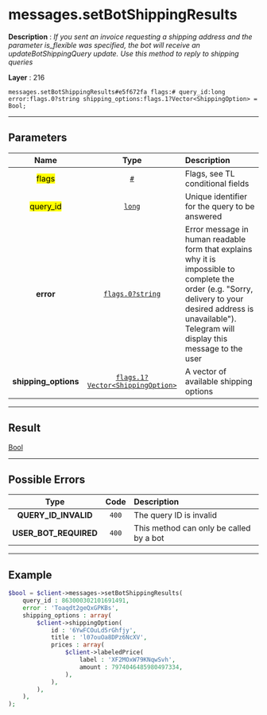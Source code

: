 # messages.setBotShippingResults

**Description** : *If you sent an invoice requesting a shipping address and the parameter is\_flexible was specified, the bot will receive an updateBotShippingQuery update\. Use this method to reply to shipping queries*

**Layer** : 216

```tl
messages.setBotShippingResults#e5f672fa flags:# query_id:long error:flags.0?string shipping_options:flags.1?Vector<ShippingOption> = Bool;
```

---

## Parameters

| Name | Type | Description |
| :---: | :---: | :--- |
| <mark>flags</mark> | [`#`](type/#) | Flags, see TL conditional fields |
| <mark>query_id</mark> | [`long`](type/long) | Unique identifier for the query to be answered |
| **error** | [`flags.0?string`](type/string) | Error message in human readable form that explains why it is impossible to complete the order (e.g. "Sorry, delivery to your desired address is unavailable"). Telegram will display this message to the user |
| **shipping_options** | [`flags.1?Vector<ShippingOption>`](type/ShippingOption) | A vector of available shipping options |

---

## Result

[Bool](type/Bool)

---

## Possible Errors

| Type | Code | Description |
| :---: | :---: | :--- |
| **QUERY_ID_INVALID** | `400` | The query ID is invalid |
| **USER_BOT_REQUIRED** | `400` | This method can only be called by a bot |

---

## Example

```php
$bool = $client->messages->setBotShippingResults(
	query_id : 863000302101691491,
	error : 'Toaqdt2geQxGPKBs',
	shipping_options : array(
		$client->shippingOption(
			id : '6YwFCOuLd5rGhfjy',
			title : 'l07ouOa8DPz6NcXV',
			prices : array(
				$client->labeledPrice(
					label : 'XF2MOxW79KNqwSvh',
					amount : 7974046485980497334,
				),
			),
		),
	),
);
```